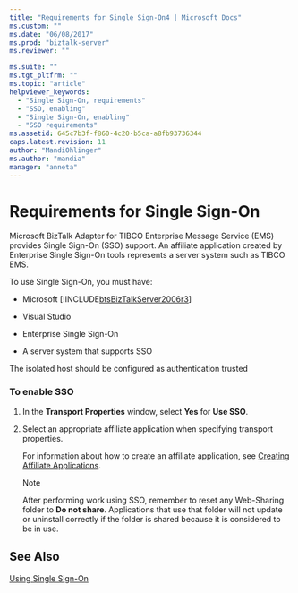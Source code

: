 ```yaml
---
title: "Requirements for Single Sign-On4 | Microsoft Docs"
ms.custom: ""
ms.date: "06/08/2017"
ms.prod: "biztalk-server"
ms.reviewer: ""

ms.suite: ""
ms.tgt_pltfrm: ""
ms.topic: "article"
helpviewer_keywords: 
  - "Single Sign-On, requirements"
  - "SSO, enabling"
  - "Single Sign-On, enabling"
  - "SSO requirements"
ms.assetid: 645c7b3f-f860-4c20-b5ca-a8fb93736344
caps.latest.revision: 11
author: "MandiOhlinger"
ms.author: "mandia"
manager: "anneta"
---
```

# Requirements for Single Sign-On
Microsoft BizTalk Adapter for TIBCO Enterprise Message Service (EMS) provides Single Sign-On (SSO) support. An affiliate application created by Enterprise Single Sign-On tools represents a server system such as TIBCO EMS.  
  
 To use Single Sign-On, you must have:  
  
-   Microsoft [!INCLUDE[btsBizTalkServer2006r3](../includes/btsbiztalkserver2006r3-md.md)]  
  
-   Visual Studio  
  
-   Enterprise Single Sign-On  
  
-   A server system that supports SSO  
  
 The isolated host should be configured as authentication trusted  
  
### To enable SSO  
  
1.  In the **Transport Properties** window, select **Yes** for **Use SSO**.  
  
2.  Select an appropriate affiliate application when specifying transport properties.  
  
     For information about how to create an affiliate application, see [Creating Affiliate Applications](../core/creating-affiliate-applications5.md).  
  
    > [!NOTE]
    >  After performing work using SSO, remember to reset any Web-Sharing folder to **Do not share**. Applications that use that folder will not update or uninstall correctly if the folder is shared because it is considered to be in use.  
  
## See Also  
 [Using Single Sign-On](../core/using-single-sign-on4.md)
